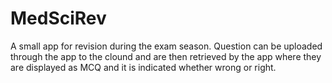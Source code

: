 # MedSciRev

A small app for revision during the exam season. Question can be uploaded through the app to the clound and are then retrieved by the app where they are displayed as MCQ and it is indicated whether wrong or right.
